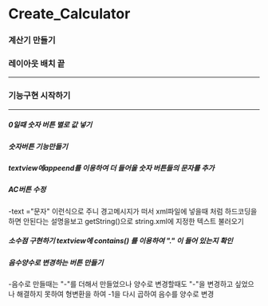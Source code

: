 # Create_Calculator

### 계산기 만들기


### 레이아웃 배치 끝
--------------------------------------------
### 기능구현 시작하기
--------------------------------------------
##### 0일때 숫자 버튼 별로 값 넣기
##### 숫자버튼 기능만들기
##### textview에appeend를 이용하여 더 들어올 숫자 버튼들의 문자를 추가
##### AC버튼 수정
-text ="문자" 이런식으로 주니 경고메시지가 떠서 xml파일에 넣을때 처럼 하드코딩을 하면 안된다는 설명을보고 
getString()으로 string.xml에 지정한 텍스트 불러오기
##### 소수점 구현하기 textview에 contains() 를 이용하여 "." 이 들어 있는지 확인
##### 음수양수로 변경하는 버튼 만들기
-음수로 만들때는 "-"를 더해서 만들었으나 양수로 변경할때도 "-"을 변경하고 싶었으나 해결하지 못하여
형변환을 하여 -1을 다시 곱하여 음수를 양수로 변경

